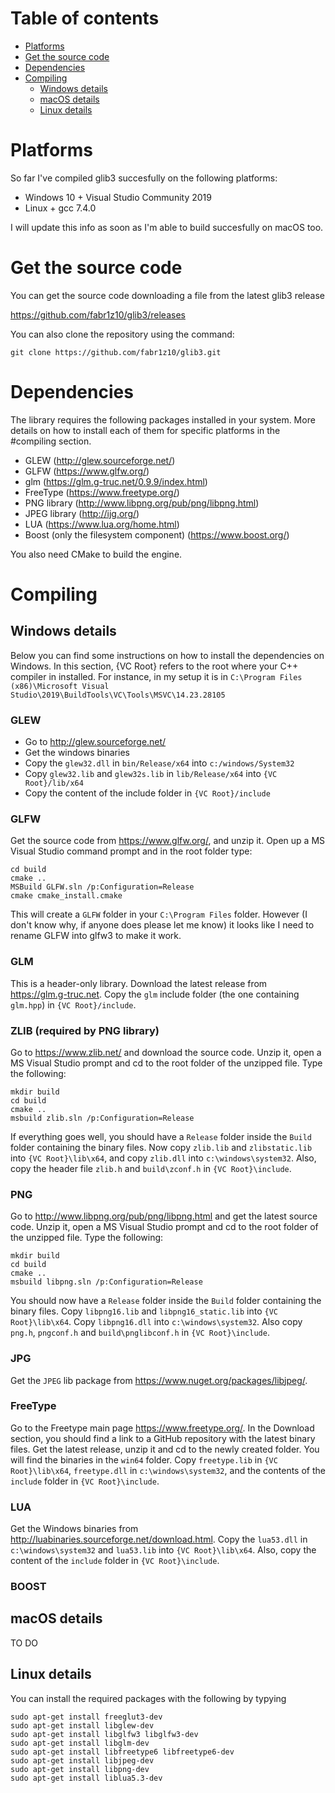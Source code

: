 # Table of contents

* [Platforms](#platforms)
* [Get the source code](#get-the-source-code)
* [Dependencies](#dependencies)
* [Compiling](#compiling)
  * [Windows details](#windows-details)
  * [macOS details](#macos-details)
  * [Linux details](#linux-details)

# Platforms

So far I've compiled glib3 succesfully on the following platforms:

* Windows 10 + Visual Studio Community 2019
* Linux + gcc 7.4.0

I will update this info as soon as I'm able to build succesfully on macOS too.

# Get the source code

You can get the source code downloading a file from the latest
glib3 release

https://github.com/fabr1z10/glib3/releases

You can also clone the repository using the command:

    git clone https://github.com/fabr1z10/glib3.git

# Dependencies

The library requires the following packages installed in your system. More details on how to install each of them for specific platforms in the #compiling section.

* GLEW (http://glew.sourceforge.net/)
* GLFW (https://www.glfw.org/)
* glm (https://glm.g-truc.net/0.9.9/index.html)
* FreeType (https://www.freetype.org/)
* PNG library (http://www.libpng.org/pub/png/libpng.html)
* JPEG library (http://ijg.org/)
* LUA (https://www.lua.org/home.html)
* Boost (only the filesystem component) (https://www.boost.org/)

You also need CMake to build the engine.

# Compiling

## Windows details

Below you can find some instructions on how to install the dependencies on Windows. In this section, {VC Root} refers to the root where your C++ compiler in installed. For instance, in my setup it is in `C:\Program Files (x86)\Microsoft Visual Studio\2019\BuildTools\VC\Tools\MSVC\14.23.28105`

### GLEW
* Go to http://glew.sourceforge.net/ 
* Get the windows binaries
* Copy the `glew32.dll` in `bin/Release/x64` into `c:/windows/System32` 
* Copy `glew32.lib` and `glew32s.lib` in `lib/Release/x64` into `{VC Root}/lib/x64`
* Copy the content of the include folder in `{VC Root}/include`

### GLFW

Get the source code from https://www.glfw.org/, and unzip it. Open up a MS Visual Studio command prompt and in the root folder type:
    
    cd build
    cmake .. 
    MSBuild GLFW.sln /p:Configuration=Release
    cmake cmake_install.cmake

This will create a `GLFW` folder in your `C:\Program Files` folder. However (I don't know why, if anyone does please let me know) it looks like I need to rename GLFW into glfw3 to make it work.

### GLM

This is a header-only library. Download the latest release from https://glm.g-truc.net. Copy the `glm` include folder (the one containing `glm.hpp`) in `{VC Root}/include`.

### ZLIB (required by PNG library)

Go to https://www.zlib.net/ and download the source code. Unzip it, open a MS Visual Studio prompt and cd to the root folder of the unzipped file. Type the following:

    mkdir build
    cd build
    cmake ..
    msbuild zlib.sln /p:Configuration=Release
If everything goes well, you should have a `Release` folder inside the `Build` folder containing the binary files. Now copy `zlib.lib` and `zlibstatic.lib` into `{VC Root}\lib\x64`, and copy `zlib.dll` into `c:\windows\system32`. Also, copy the header file `zlib.h` and `build\zconf.h` in `{VC Root}\include`.

### PNG

Go to http://www.libpng.org/pub/png/libpng.html and get the latest source code. Unzip it, open a MS Visual Studio prompt and cd to the root folder of the unzipped file. Type the following:

    mkdir build
    cd build
    cmake ..
    msbuild libpng.sln /p:Configuration=Release
You should now have a `Release` folder inside the `Build` folder containing the binary files. Copy `libpng16.lib` and `libpng16_static.lib` into `{VC Root}\lib\x64`. Copy `libpng16.dll` into `c:\windows\system32`. Also copy `png.h`, `pngconf.h` and `build\pnglibconf.h` in `{VC Root}\include`.

### JPG

Get the `JPEG` lib package from https://www.nuget.org/packages/libjpeg/.

### FreeType

Go to the Freetype main page https://www.freetype.org/. In the Download section, you should find a link to a GitHub repository with the latest binary files. Get the latest release, unzip it and cd to the newly created folder. You will find the binaries in the `win64` folder. Copy `freetype.lib` in `{VC Root}\lib\x64`, `freetype.dll` in `c:\windows\system32`, and the contents of the `include` folder in `{VC Root}\include`.

### LUA

Get the Windows binaries from http://luabinaries.sourceforge.net/download.html. Copy the `lua53.dll` in `c:\windows\system32` and `lua53.lib` into `{VC Root}\lib\x64`. Also, copy the content of the `include` folder in `{VC Root}\include`.

### BOOST

## macOS details

TO DO

## Linux details

You can install the required packages with the following by typying

    sudo apt-get install freeglut3-dev
    sudo apt-get install libglew-dev
    sudo apt-get install libglfw3 libglfw3-dev
    sudo apt-get install libglm-dev
    sudo apt-get install libfreetype6 libfreetype6-dev
    sudo apt-get install libjpeg-dev
    sudo apt-get install libpng-dev
    sudo apt-get install liblua5.3-dev
